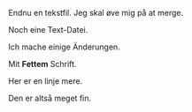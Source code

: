 Endnu en tekstfil. Jeg skal øve mig på at merge.

Noch eine Text-Datei.

Ich mache einige Änderungen.

Mit **Fettem** Schrift.

Her er en linje mere. 

Den er altså meget fin.
